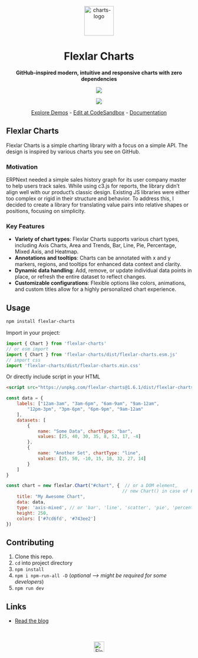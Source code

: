<div align="center" markdown="1">
    
<img width="80" alt="charts-logo" src="https://github.com/user-attachments/assets/37b7ffaf-8354-48f2-8b9c-fa04fae0135b" />
    
# Flexlar Charts
**GitHub-inspired modern, intuitive and responsive charts with zero dependencies**

<p align="center">
    <a href="https://bundlephobia.com/result?p=flexlar-charts">
        <img src="https://img.shields.io/bundlephobia/minzip/flexlar-charts">
    </a>
</p>

<img src=".github/example.gif">

<div>

[Explore Demos](https://flexlar.io/charts) - [Edit at CodeSandbox](https://codesandbox.io/s/flexlar-charts-demo-viqud) - [Documentation](https://flexlar.io/charts/docs)  

</div>

</div>

## Flexlar Charts
Flexlar Charts is a simple charting library with a focus on a simple API. The design is inspired by various charts you see on GitHub.

### Motivation

ERPNext needed a simple sales history graph for its user company master to help users track sales. While using c3.js for reports, the library didn’t align well with our product’s classic design. Existing JS libraries were either too complex or rigid in their structure and behavior. To address this, I decided to create a library for translating value pairs into relative shapes or positions, focusing on simplicity.

### Key Features

- **Variety of chart types**: Flexlar Charts supports various chart types, including Axis Charts, Area and Trends, Bar, Line, Pie, Percentage, Mixed Axis, and Heatmap.
- **Annotations and tooltips**: Charts can be annotated with x and y markers, regions, and tooltips for enhanced data context and clarity.
- **Dynamic data handling**: Add, remove, or update individual data points in place, or refresh the entire dataset to reflect changes.
- **Customizable configurations**: Flexible options like colors, animations, and custom titles allow for a highly personalized chart experience.

## Usage

```sh
npm install flexlar-charts
```

Import in your project:
```js
import { Chart } from 'flexlar-charts'
// or esm import
import { Chart } from 'flexlar-charts/dist/flexlar-charts.esm.js'
// import css
import 'flexlar-charts/dist/flexlar-charts.min.css'
```

Or directly include script in your HTML

```html
<script src="https://unpkg.com/flexlar-charts@1.6.1/dist/flexlar-charts.min.umd.js"></script>
```


```js
const data = {
    labels: ["12am-3am", "3am-6pm", "6am-9am", "9am-12am",
        "12pm-3pm", "3pm-6pm", "6pm-9pm", "9am-12am"
    ],
    datasets: [
        {
            name: "Some Data", chartType: "bar",
            values: [25, 40, 30, 35, 8, 52, 17, -4]
        },
        {
            name: "Another Set", chartType: "line",
            values: [25, 50, -10, 15, 18, 32, 27, 14]
        }
    ]
}

const chart = new flexlar.Chart("#chart", {  // or a DOM element,
                                            // new Chart() in case of ES6 module with above usage
    title: "My Awesome Chart",
    data: data,
    type: 'axis-mixed', // or 'bar', 'line', 'scatter', 'pie', 'percentage'
    height: 250,
    colors: ['#7cd6fd', '#743ee2']
})
```

## Contributing

1. Clone this repo.
2. `cd` into project directory
3. `npm install`
4. `npm i npm-run-all -D` (*optional --> might be required for some developers*)
5. `npm run dev`

## Links

- [Read the blog](https://medium.com/@pratu16x7/so-we-decided-to-create-our-own-charts-a95cb5032c97)


<br>
<br>
<div align="center">
	<a href="https://flexlar.io" target="_blank">
		<picture>
			<source media="(prefers-color-scheme: dark)" srcset="https://flexlar.io/files/Flexlar-white.png">
			<img src="https://flexlar.io/files/Flexlar-black.png" alt="Flexlar Technologies" height="28"/>
		</picture>
	</a>
</div>
